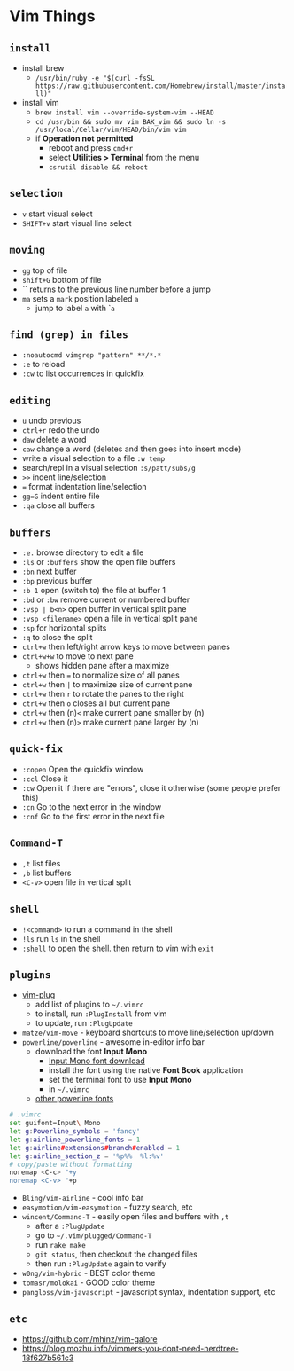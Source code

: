 # Vim Things

## `install`
* install brew
  * `/usr/bin/ruby -e "$(curl -fsSL https://raw.githubusercontent.com/Homebrew/install/master/install)"`
* install vim
  * `brew install vim --override-system-vim --HEAD`
  * `cd /usr/bin && sudo mv vim BAK_vim && sudo ln -s /usr/local/Cellar/vim/HEAD/bin/vim vim`
  * if __Operation not permitted__
    * reboot and press `cmd+r`
    * select __Utilities > Terminal__ from the menu
    * `csrutil disable && reboot`
## `selection`
* `v` start visual select
* `SHIFT+v` start visual line select

## `moving`
* `gg` top of file
* `shift+G` bottom of file
* \`\` returns to the previous line number before a jump
* `ma` sets a `mark` position labeled `a`
  * jump to label `a` with \``a`

## `find (grep) in files`
* `:noautocmd vimgrep "pattern" **/*.*`
* `:e` to reload
* `:cw` to list occurrences in quickfix

## `editing`
* `u` undo previous
* `ctrl+r` redo the undo
* `daw` delete a word
* `caw` change a word (deletes and then goes into insert mode)
* write a visual selection to a file `:w temp`
* search/repl in a visual selection `:s/patt/subs/g`
* `>>` indent line/selection
* `=` format indentation line/selection
* `gg=G` indent entire file
* `:qa` close all buffers

## `buffers`
* `:e.` browse directory to edit a file
* `:ls` or `:buffers` show the open file buffers
* `:bn` next buffer
* `:bp` previous buffer
* `:b 1` open (switch to) the file at buffer 1
* `:bd` or `:bw` remove current or numbered buffer
* `:vsp | b<n>` open buffer <n> in vertical split pane
* `:vsp <filename>` open a file in vertical split pane
* `:sp` for horizontal splits
* `:q` to close the split
* `ctrl+w` then left/right arrow keys to move between panes
* `ctrl+w+w` to move to next pane
   * shows hidden pane after a maximize
* `ctrl+w` then `=` to normalize size of all panes
* `ctrl+w` then `|` to maximize size of current pane
* `ctrl+w` then `r` to rotate the panes to the right
* `ctrl+w` then `o` closes all but current pane
* `ctrl+w` then (n)`<` make current pane smaller by (n)
* `ctrl+w` then (n)`>` make current pane larger by (n)

## `quick-fix`
* `:copen` Open the quickfix window
* `:ccl` Close it
* `:cw` Open it if there are "errors", close it otherwise (some people prefer this)
* `:cn` Go to the next error in the window
* `:cnf` Go to the first error in the next file

## `Command-T`
* `,t` list files
* `,b` list buffers
* `<C-v>` open file in vertical split

## `shell`
* `!<command>` to run a command in the shell
* `!ls` run `ls` in the shell
* `:shell` to open the shell. then return to vim with `exit`

## `plugins`
* [vim-plug](https://github.com/junegunn/vim-plug)
   * add list of plugins to `~/.vimrc`
   * to install, run `:PlugInstall` from vim
   * to update, run `:PlugUpdate`
* `matze/vim-move` - keyboard shortcuts to move line/selection up/down
* `powerline/powerline` - awesome in-editor info bar
  * download the font __Input Mono__
    * [Input Mono font download](http://input.fontbureau.com/download/)
    * install the font using the native __Font Book__ application
    * set the terminal font to use __Input Mono__
    * in `~/.vimrc`
  * [other powerline fonts](https://github.com/powerline/fonts)

```sh
# .vimrc
set guifont=Input\ Mono
let g:Powerline_symbols = 'fancy'
let g:airline_powerline_fonts = 1
let g:airline#extensions#branch#enabled = 1
let g:airline_section_z = '%p%%  %l:%v'
# copy/paste without formatting 
noremap <C-c> "+y
noremap <C-v> "+p
```

* `Bling/vim-airline` - cool info bar
* `easymotion/vim-easymotion` - fuzzy search, etc
* `wincent/Command-T` - easily open files and buffers with `,t`
   * after a `:PlugUpdate`
   * go to `~/.vim/plugged/Command-T`
   * run `rake make`
   * `git status`, then checkout the changed files
   * then run `:PlugUpdate` again to verify
* `w0ng/vim-hybrid` - BEST color theme
* `tomasr/molokai` - GOOD color theme
* `pangloss/vim-javascript` - javascript syntax, indentation support, etc

## `etc`

* https://github.com/mhinz/vim-galore
* https://blog.mozhu.info/vimmers-you-dont-need-nerdtree-18f627b561c3
